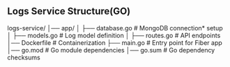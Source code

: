## Logs Service Structure(GO)

logs-service/
│── app/
│   ├── database.go        # MongoDB connection* setup
│   ├── models.go          # Log model definition
│   ├── routes.go          # API endpoints
│── Dockerfile             # Containerization
├── main.go                # Entry point for Fiber app
│── go.mod                 # Go module dependencies
│── go.sum                 # Go dependency checksums
